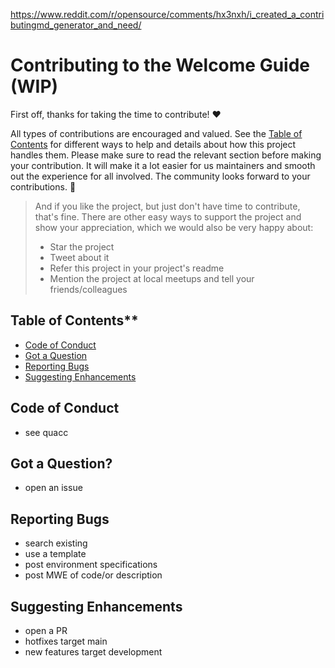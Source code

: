 https://www.reddit.com/r/opensource/comments/hx3nxh/i_created_a_contributingmd_generator_and_need/

# Contributing to the Welcome Guide (WIP)

First off, thanks for taking the time to contribute! ❤️

All types of contributions are encouraged and valued. See the [Table of Contents](#table-of-contents) for different ways to help and details about how this project handles them. Please make sure to read the relevant section before making your contribution. It will make it a lot easier for us maintainers and smooth out the experience for all involved. The community looks forward to your contributions. 🎉

> And if you like the project, but just don't have time to contribute, that's fine. There are other easy ways to support the project and show your appreciation, which we would also be very happy about:
> - Star the project
> - Tweet about it
> - Refer this project in your project's readme
> - Mention the project at local meetups and tell your friends/colleagues

## Table of Contents**

- [Code of Conduct](#code-of-conduct)
- [Got a Question](#got-a-question)
- [Reporting Bugs](#reporting-bugs)
- [Suggesting Enhancements](#suggesting-enhancements)

## Code of Conduct

- see quacc

## Got a Question?

- open an issue

## Reporting Bugs

- search existing
- use a template
- post environment specifications
- post MWE of code/or description

## Suggesting Enhancements

- open a PR
- hotfixes target main
- new features target development
